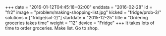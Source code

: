 +++
date = "2016-01-12T04:45:18+02:00"
enddata = "2016-02-28"
id = "fr2"
image = "problem/making-shopping-list.jpg"
kicked = "fridge/prob-3/"
solutions = ["fridge/sol-2/"]
startdate = "2015-12-25"
title = "Ordering groceries takes time"
weight = "12"
device = "Fridge"
+++
It takes lots of time to order groceries. Make list. Go to shop.

